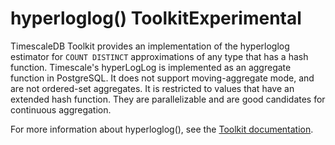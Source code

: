 # hyperloglog()  <tag type="toolkit">Toolkit</tag><tag type="experimental">Experimental</tag>
TimescaleDB Toolkit provides an implementation of the hyperloglog estimator for
`COUNT DISTINCT` approximations of any type that has a hash function.
Timescale's hyperLogLog is implemented as an aggregate function in PostgreSQL.
It does not support moving-aggregate mode, and are not ordered-set aggregates.
It is restricted to values that have an extended hash function. They are
parallelizable and are good candidates for continuous aggregation.

For more information about hyperloglog(), see the
[Toolkit documentation][toolkit-hyperloglog].


[toolkit-hyperloglog]: timescaledb/:currentVersion:/how-to-guides/toolkit/hyperloglog/
